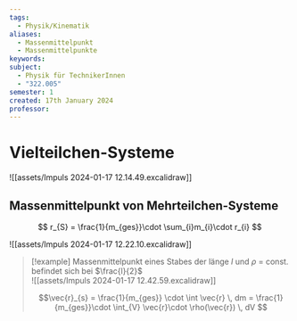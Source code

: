 ```yaml
---
tags:
  - Physik/Kinematik
aliases:
  - Massenmittelpunkt
  - Massenmittelpunkte
keywords: 
subject:
  - Physik für TechnikerInnen
  - "322.005"
semester: 1
created: 17th January 2024
professor:
---
```


# Vielteilchen-Systeme

![[assets/Impuls 2024-01-17 12.14.49.excalidraw]]

## Massenmittelpunkt von Mehrteilchen-Systeme

$$
r_{S} = \frac{1}{m_{ges}}\cdot \sum_{i}m_{i}\cdot r_{i}
$$

![[assets/Impuls 2024-01-17 12.22.10.excalidraw]]

> [!example] Massenmittelpunkt eines Stabes der länge $l$ und $\rho$ = const. befindet sich bei $\frac{l}{2}$  
> ![[assets/Impuls 2024-01-17 12.42.59.excalidraw]]  
>
> $$\vec{r}_{s} = \frac{1}{m_{ges}} \cdot \int \vec{r} \, dm = \frac{1}{m_{ges}}\cdot \int_{V} \vec{r}\cdot \rho(\vec{r}) \, dV $$